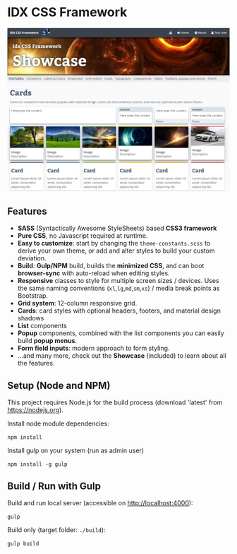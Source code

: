 # IDX CSS Framework

![Screenshot](screenshot.png)

## Features
- **SASS** (Syntactically Awesome StyleSheets) based **CSS3 framework**
- **Pure CSS**, no Javascript required at runtime.
- **Easy to customize**: start by changing the `theme-constants.scss` to derive your own theme, or add and alter styles to build your custom deviation.
- **Build**: **Gulp/NPM** build, builds the **minimized CSS**, and can boot **browser-sync** with auto-reload when editing styles.
- **Responsive** classes to style for multiple screen sizes / devices. Uses the same naming conventions (`xl`,`lg`,`md`,`sm`,`xs`) / media break points as Bootstrap.
- **Grid system**: 12-column responsive grid.
- **Cards**: card styles with optional headers, footers, and material design shadows
- **List** components
- **Popup** components, combined with the list components you can easily build **popup menus**.
- **Form field inputs**: modern approach to form styling.
- ...and many more, check out the **Showcase** (included) to learn about all the features.

## Setup (Node and NPM)
This project requires Node.js for the build process (download 'latest' from https://nodejs.org).

Install node module dependencies:
```
npm install
```
Install gulp on your system (run as admin user)
```
npm install -g gulp
```

## Build / Run with Gulp
Build and run local server (accessible on [http://localhost:4000](http://localhost:4000)):
```
gulp
```
Build only (target folder: `./build`):
```
gulp build
```